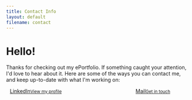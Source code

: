 ```yaml
---
title: Contact Info
layout: default
filename: contact
--- 
```


<h1>Hello!</h1>

<p>
  Thanks for checking out my ePortfolio. If something caught your attention, I'd love to hear about it. Here are some of the ways you can contact me, and keep up-to-date with what I'm working on:
</p>

<div>
  <div style="display:inline-block;text-align:right;float:left;width:30%;">
    <a href="https://www.linkedin.com/in/stefan-dominicus-7144a136" target="_blank">LinkedIn<small>View my profile</small></a>
  </div>
  <div style="display:inline-block;text-align:left;float:right;width:30%;">
    <a href="mailto:stefandominicus@gmail.com?subject=ePortfolio%20query:%20">Mail<small>Get in touch</small></a>
  </div>
</div>
